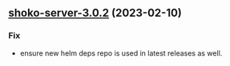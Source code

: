 

## [shoko-server-3.0.2](https://github.com/truecharts/charts/compare/shoko-server-3.0.1...shoko-server-3.0.2) (2023-02-10)

### Fix

- ensure new helm deps repo is used in latest releases as well.
  
  